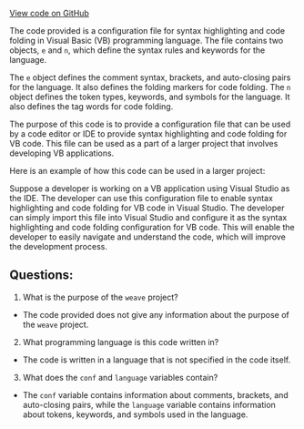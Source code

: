 [View code on GitHub](https://github.com/wandb/weave/weave/frontend/assets/vb.e60292d8.js)

The code provided is a configuration file for syntax highlighting and code folding in Visual Basic (VB) programming language. The file contains two objects, `e` and `n`, which define the syntax rules and keywords for the language. 

The `e` object defines the comment syntax, brackets, and auto-closing pairs for the language. It also defines the folding markers for code folding. The `n` object defines the token types, keywords, and symbols for the language. It also defines the tag words for code folding.

The purpose of this code is to provide a configuration file that can be used by a code editor or IDE to provide syntax highlighting and code folding for VB code. This file can be used as a part of a larger project that involves developing VB applications. 

Here is an example of how this code can be used in a larger project:

Suppose a developer is working on a VB application using Visual Studio as the IDE. The developer can use this configuration file to enable syntax highlighting and code folding for VB code in Visual Studio. The developer can simply import this file into Visual Studio and configure it as the syntax highlighting and code folding configuration for VB code. This will enable the developer to easily navigate and understand the code, which will improve the development process.
## Questions: 
 1. What is the purpose of the `weave` project?
- The code provided does not give any information about the purpose of the `weave` project. 

2. What programming language is this code written in?
- The code is written in a language that is not specified in the code itself. 

3. What does the `conf` and `language` variables contain?
- The `conf` variable contains information about comments, brackets, and auto-closing pairs, while the `language` variable contains information about tokens, keywords, and symbols used in the language.